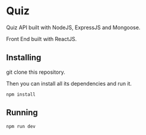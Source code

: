 # Quiz

Quiz API built with NodeJS, ExpressJS and Mongoose.

Front End built with ReactJS.

## Installing

git clone this repository.

Then you can install all its dependencies and run it.

```Installing
npm install
```

## Running

```Running
npm run dev
```
